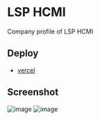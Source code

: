 # LSP HCMI
Company profile of LSP HCMI

## Deploy
* [vercel](https://lsphcmi-react.vercel.app/)

## Screenshot
![image](https://user-images.githubusercontent.com/57162533/211011384-e26f01d7-308c-4c52-b06a-5091d258c80e.png)
![image](https://user-images.githubusercontent.com/57162533/211011429-95539808-b07f-486c-bd87-e73b68c74637.png)
